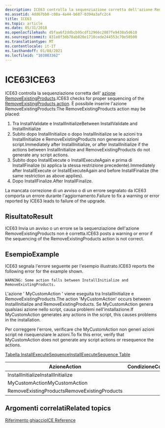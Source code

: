 ```yaml
---
description: ICE63 controlla la sequenziazione corretta dell'azione RemoveExistingProducts.
ms.assetid: 4dd67bb0-c08a-4a44-b687-0394a3afc2c4
title: ICE63
ms.topic: article
ms.date: 05/31/2018
ms.openlocfilehash: d5faa6f2ddbcb95cdf12966c2887fe9438a5d610
ms.sourcegitcommit: 831e8f3db78ab820e1710cede244553c70e50500
ms.translationtype: MT
ms.contentlocale: it-IT
ms.lasthandoff: 01/08/2021
ms.locfileid: "103883362"
---
```

# <a name="ice63"></a><span data-ttu-id="5c6da-103">ICE63</span><span class="sxs-lookup"><span data-stu-id="5c6da-103">ICE63</span></span>

<span data-ttu-id="5c6da-104">ICE63 controlla la sequenziazione corretta dell' [azione RemoveExistingProducts](removeexistingproducts-action.md).</span><span class="sxs-lookup"><span data-stu-id="5c6da-104">ICE63 checks for proper sequencing of the [RemoveExistingProducts action](removeexistingproducts-action.md).</span></span> <span data-ttu-id="5c6da-105">È possibile inserire l'azione RemoveExistingProducts:</span><span class="sxs-lookup"><span data-stu-id="5c6da-105">The RemoveExistingProducts action may be placed:</span></span>

1.  <span data-ttu-id="5c6da-106">Tra InstallValidate e InstallInitialize</span><span class="sxs-lookup"><span data-stu-id="5c6da-106">Between InstallValidate and InstallInitialize</span></span>
2.  <span data-ttu-id="5c6da-107">Subito dopo InstallInitialize o dopo InstallInitialize se le azioni tra InstallInitialize e RemoveExistingProducts non generano azioni script.</span><span class="sxs-lookup"><span data-stu-id="5c6da-107">Immediately after InstallInitialize, or after InstallInitialize if the actions between InstallInitialize and RemoveExistingProducts do not generate any script actions.</span></span>
3.  <span data-ttu-id="5c6da-108">Subito dopo InstallExecute o InstallExecuteAgain e prima di InstallFinalize (si applica la stessa restrizione precedente).</span><span class="sxs-lookup"><span data-stu-id="5c6da-108">Immediately after InstallExecute or InstallExecuteAgain and before InstallFinalize (the same restriction as above applies).</span></span>
4.  <span data-ttu-id="5c6da-109">Dopo InstallFinalize.</span><span class="sxs-lookup"><span data-stu-id="5c6da-109">After InstallFinalize.</span></span>

<span data-ttu-id="5c6da-110">La mancata correzione di un avviso o di un errore segnalato da ICE63 comporta un errore durante l'aggiornamento.</span><span class="sxs-lookup"><span data-stu-id="5c6da-110">Failure to fix a warning or error reported by ICE63 leads to failure of the upgrade.</span></span>

## <a name="result"></a><span data-ttu-id="5c6da-111">Risultato</span><span class="sxs-lookup"><span data-stu-id="5c6da-111">Result</span></span>

<span data-ttu-id="5c6da-112">ICE63 Invia un avviso o un errore se la sequenziazione dell'azione RemoveExistingProducts non è corretta.</span><span class="sxs-lookup"><span data-stu-id="5c6da-112">ICE63 posts a warning or error if the sequencing of the RemoveExistingProducts action is not correct.</span></span>

## <a name="example"></a><span data-ttu-id="5c6da-113">Esempio</span><span class="sxs-lookup"><span data-stu-id="5c6da-113">Example</span></span>

<span data-ttu-id="5c6da-114">ICE63 segnala l'errore seguente per l'esempio illustrato.</span><span class="sxs-lookup"><span data-stu-id="5c6da-114">ICE63 reports the following error for the example shown.</span></span>

``` syntax
WARNING: Some action falls between InstallInitialize and RemoveExistingProducts.
```

<span data-ttu-id="5c6da-115">L'azione ' MyCustomAction ' viene eseguita tra InstallInitialize e RemoveExistingProducts.</span><span class="sxs-lookup"><span data-stu-id="5c6da-115">The action 'MyCustomAction' occurs between InstallInitialize and RemoveExistingProducts.</span></span> <span data-ttu-id="5c6da-116">Se MyCustomAction genera qualsiasi azione nello script, causa problemi nell'installazione.</span><span class="sxs-lookup"><span data-stu-id="5c6da-116">If MyCustomAction generates any actions in the script, this causes problems in the installation.</span></span>

<span data-ttu-id="5c6da-117">Per correggere l'errore, verificare che MyCustomAction non generi azioni script né risequenziare le azioni.</span><span class="sxs-lookup"><span data-stu-id="5c6da-117">To fix this error, verify that MyCustomAction does not generate any script actions or resequence the actions.</span></span>

[<span data-ttu-id="5c6da-118">Tabella InstallExecuteSequence</span><span class="sxs-lookup"><span data-stu-id="5c6da-118">InstallExecuteSequence Table</span></span>](installexecutesequence-table.md)



| <span data-ttu-id="5c6da-119">Azione</span><span class="sxs-lookup"><span data-stu-id="5c6da-119">Action</span></span>                 | <span data-ttu-id="5c6da-120">Condizione</span><span class="sxs-lookup"><span data-stu-id="5c6da-120">Condition</span></span> | <span data-ttu-id="5c6da-121">Sequenza</span><span class="sxs-lookup"><span data-stu-id="5c6da-121">Sequence</span></span> |
|------------------------|-----------|----------|
| <span data-ttu-id="5c6da-122">InstallInitialize</span><span class="sxs-lookup"><span data-stu-id="5c6da-122">InstallInitialize</span></span>      |           | <span data-ttu-id="5c6da-123">1000</span><span class="sxs-lookup"><span data-stu-id="5c6da-123">1000</span></span>     |
| <span data-ttu-id="5c6da-124">MyCustomAction</span><span class="sxs-lookup"><span data-stu-id="5c6da-124">MyCustomAction</span></span>         |           | <span data-ttu-id="5c6da-125">1010</span><span class="sxs-lookup"><span data-stu-id="5c6da-125">1010</span></span>     |
| <span data-ttu-id="5c6da-126">RemoveExistingProducts</span><span class="sxs-lookup"><span data-stu-id="5c6da-126">RemoveExistingProducts</span></span> |           | <span data-ttu-id="5c6da-127">1020</span><span class="sxs-lookup"><span data-stu-id="5c6da-127">1020</span></span>     |



 

## <a name="related-topics"></a><span data-ttu-id="5c6da-128">Argomenti correlati</span><span class="sxs-lookup"><span data-stu-id="5c6da-128">Related topics</span></span>

<dl> <dt>

[<span data-ttu-id="5c6da-129">Riferimento ghiaccio</span><span class="sxs-lookup"><span data-stu-id="5c6da-129">ICE Reference</span></span>](ice-reference.md)
</dt> </dl>

 

 



